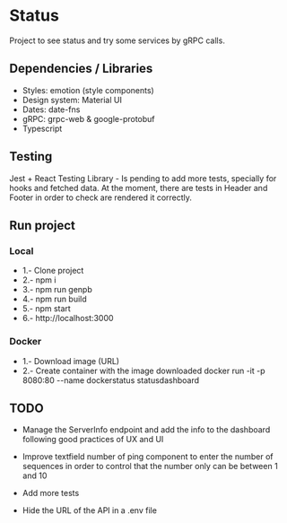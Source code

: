 # Status

Project to see status and try some services by gRPC calls.

## Dependencies / Libraries

- Styles: emotion (style components)
- Design system: Material UI
- Dates: date-fns
- gRPC: grpc-web & google-protobuf
- Typescript

## Testing

Jest + React Testing Library - Is pending to add more tests, specially for hooks and fetched data. At the moment, there are tests in Header and Footer in order to check are rendered it correctly.

## Run project

### Local

- 1.- Clone project
- 2.- npm i
- 3.- npm run genpb
- 4.- npm run build
- 5.- npm start
- 6.- http://localhost:3000

### Docker

- 1.- Download image (URL)
- 2.- Create container with the image downloaded docker run -it -p 8080:80 --name dockerstatus statusdashboard

## TODO

- Manage the ServerInfo endpoint and add the info to the dashboard following good practices of UX and UI

- Improve textfield number of ping component to enter the number of sequences in order to control that the number only can be between 1 and 10

- Add more tests

- Hide the URL of the API in a .env file
